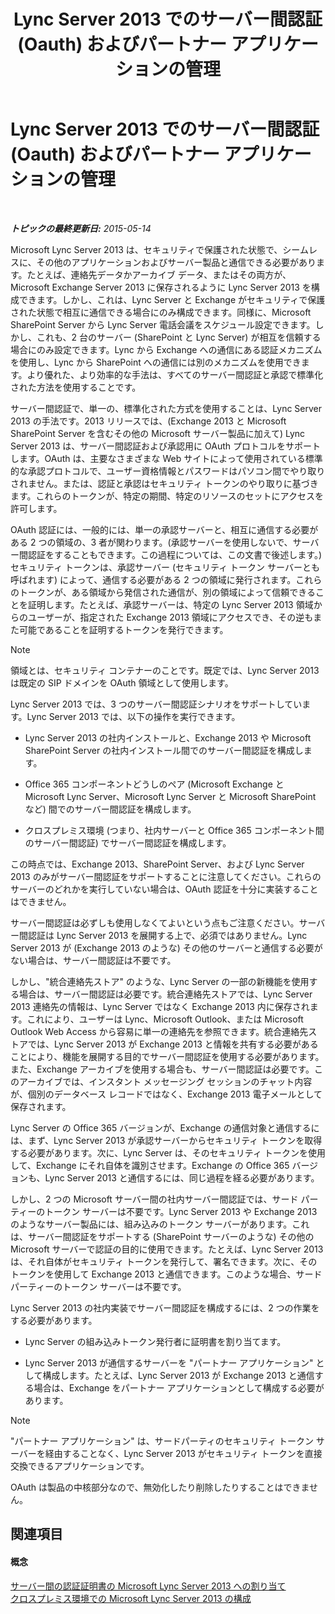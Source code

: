 ﻿---
title: Lync Server 2013 でのサーバー間認証 (Oauth) およびパートナー アプリケーションの管理
TOCTitle: Lync Server 2013 でのサーバー間認証 (Oauth) およびパートナー アプリケーションの管理
ms:assetid: 38848373-c8c6-4097-bf7f-699fe471348d
ms:mtpsurl: https://technet.microsoft.com/ja-jp/library/JJ204817(v=OCS.15)
ms:contentKeyID: 48271778
ms.date: 05/19/2016
mtps_version: v=OCS.15
ms.translationtype: HT
---

# Lync Server 2013 でのサーバー間認証 (Oauth) およびパートナー アプリケーションの管理

 

_**トピックの最終更新日:** 2015-05-14_

Microsoft Lync Server 2013 は、セキュリティで保護された状態で、シームレスに、その他のアプリケーションおよびサーバー製品と通信できる必要があります。たとえば、連絡先データかアーカイブ データ、またはその両方が、Microsoft Exchange Server 2013 に保存されるように Lync Server 2013 を構成できます。しかし、これは、Lync Server と Exchange がセキュリティで保護された状態で相互に通信できる場合にのみ構成できます。同様に、Microsoft SharePoint Server から Lync Server 電話会議をスケジュール設定できます。しかし、これも、2 台のサーバー (SharePoint と Lync Server) が相互を信頼する場合にのみ設定できます。Lync から Exchange への通信にある認証メカニズムを使用し、Lync から SharePoint への通信には別のメカニズムを使用できます。より優れた、より効率的な手法は、すべてのサーバー間認証と承認で標準化された方法を使用することです。

サーバー間認証で、単一の、標準化された方式を使用することは、Lync Server 2013 の手法です。2013 リリースでは、(Exchange 2013 と Microsoft SharePoint Server を含むその他の Microsoft サーバー製品に加えて) Lync Server 2013 は、サーバー間認証および承認用に OAuth プロトコルをサポートします。OAuth は、主要なさまざまな Web サイトによって使用されている標準的な承認プロトコルで、ユーザー資格情報とパスワードはパソコン間でやり取りされません。または、認証と承認はセキュリティ トークンのやり取りに基づきます。これらのトークンが、特定の期間、特定のリソースのセットにアクセスを許可します。

OAuth 認証には、一般的には、単一の承認サーバーと、相互に通信する必要がある 2 つの領域の、3 者が関わります。(承認サーバーを使用しないで、サーバー間認証をすることもできます。この過程については、この文書で後述します。) セキュリティ トークンは、承認サーバー (セキュリティ トークン サーバーとも呼ばれます) によって、通信する必要がある 2 つの領域に発行されます。これらのトークンが、ある領域から発信された通信が、別の領域によって信頼できることを証明します。たとえば、承認サーバーは、特定の Lync Server 2013 領域からのユーザーが、指定された Exchange 2013 領域にアクセスでき、その逆もまた可能であることを証明するトークンを発行できます。

> [!NOTE]
> 領域とは、セキュリティ コンテナーのことです。既定では、Lync Server 2013 は既定の SIP ドメインを OAuth 領域として使用します。


Lync Server 2013 では、3 つのサーバー間認証シナリオをサポートしています。Lync Server 2013 では、以下の操作を実行できます。

  - Lync Server 2013 の社内インストールと、Exchange 2013 や Microsoft SharePoint Server の社内インストール間でのサーバー間認証を構成します。

  - Office 365 コンポーネントどうしのペア (Microsoft Exchange と Microsoft Lync Server、Microsoft Lync Server と Microsoft SharePoint など) 間でのサーバー間認証を構成します。

  - クロスプレミス環境 (つまり、社内サーバーと Office 365 コンポーネント間のサーバー間認証) でサーバー間認証を構成します。

この時点では、Exchange 2013、SharePoint Server、および Lync Server 2013 のみがサーバー間認証をサポートすることに注意してください。これらのサーバーのどれかを実行していない場合は、OAuth 認証を十分に実装することはできません。

サーバー間認証は必ずしも使用しなくてよいという点もご注意ください。サーバー間認証は Lync Server 2013 を展開する上で、必須ではありません。Lync Server 2013 が (Exchange 2013 のような) その他のサーバーと通信する必要がない場合は、サーバー間認証は不要です。

しかし、"統合連絡先ストア" のような、Lync Server の一部の新機能を使用する場合は、サーバー間認証は必要です。統合連絡先ストアでは、Lync Server 2013 連絡先の情報は、Lync Server ではなく Exchange 2013 内に保存されます。これにより、ユーザーは Lync、Microsoft Outlook、または Microsoft Outlook Web Access から容易に単一の連絡先を参照できます。統合連絡先ストアでは、Lync Server 2013 が Exchange 2013 と情報を共有する必要があることにより、機能を展開する目的でサーバー間認証を使用する必要があります。また、Exchange アーカイブを使用する場合も、サーバー間認証は必要です。このアーカイブでは、インスタント メッセージング セッションのチャット内容が、個別のデータベース レコードではなく、Exchange 2013 電子メールとして保存されます。

Lync Server の Office 365 バージョンが、Exchange の通信対象と通信するには、まず、Lync Server 2013 が承認サーバーからセキュリティ トークンを取得する必要があります。次に、Lync Server は、そのセキュリティ トークンを使用して、Exchange にそれ自体を識別させます。Exchange の Office 365 バージョンも、Lync Server 2013 と通信するには、同じ過程を経る必要があります。

しかし、2 つの Microsoft サーバー間の社内サーバー間認証では、サード パーティーのトークン サーバーは不要です。Lync Server 2013 や Exchange 2013 のようなサーバー製品には、組み込みのトークン サーバーがあります。これは、サーバー間認証をサポートする (SharePoint サーバーのような) その他の Microsoft サーバーで認証の目的に使用できます。たとえば、Lync Server 2013 は、それ自体がセキュリティ トークンを発行して、署名できます。次に、そのトークンを使用して Exchange 2013 と通信できます。このような場合、サード パーティーのトークン サーバーは不要です。

Lync Server 2013 の社内実装でサーバー間認証を構成するには、2 つの作業をする必要があります。

  - Lync Server の組み込みトークン発行者に証明書を割り当てます。

  - Lync Server 2013 が通信するサーバーを "パートナー アプリケーション" として構成します。たとえば、Lync Server 2013 が Exchange 2013 と通信する場合は、Exchange をパートナー アプリケーションとして構成する必要があります。

> [!NOTE]
> &quot;パートナー アプリケーション&quot; は、サードパーティのセキュリティ トークン サーバーを経由することなく、Lync Server 2013 がセキュリティ トークンを直接交換できるアプリケーションです。


OAuth は製品の中核部分なので、無効化したり削除したりすることはできません。

## 関連項目

#### 概念

[サーバー間の認証証明書の Microsoft Lync Server 2013 への割り当て](lync-server-2013-assigning-a-server-to-server-authentication-certificate-to-lync-server-2013.md)  
[クロスプレミス環境での Microsoft Lync Server 2013 の構成](lync-server-2013-configuring-lync-server-in-a-cross-premises-environment.md)

